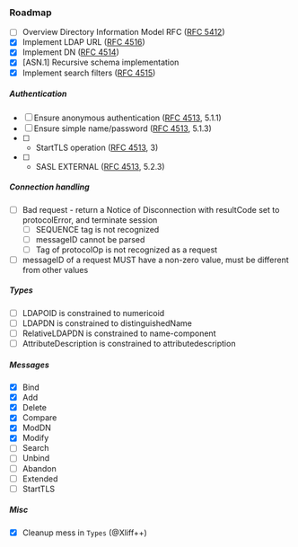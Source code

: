 ### Roadmap

- [ ] Overview Directory Information Model RFC ([RFC 5412](https://tools.ietf.org/pdf/rfc4512.pdf))
- [x] Implement LDAP URL ([RFC 4516](https://tools.ietf.org/pdf/rfc4516.pdf))
- [x] Implement DN ([RFC 4514](https://tools.ietf.org/pdf/rfc4514.pdf))
- [x] [ASN.1] Recursive schema implementation
- [x] Implement search filters ([RFC 4515](https://tools.ietf.org/pdf/rfc4515.pdf))

##### Authentication

- [ ] Ensure anonymous authentication ([RFC 4513](https://tools.ietf.org/pdf/rfc4513.pdf), 5.1.1)
- [ ] Ensure simple name/password ([RFC 4513](https://tools.ietf.org/pdf/rfc4513.pdf), 5.1.3)
- [ ] * StartTLS operation ([RFC 4513](https://tools.ietf.org/pdf/rfc4513.pdf), 3)
- [ ] * SASL EXTERNAL ([RFC 4513](https://tools.ietf.org/pdf/rfc4513.pdf), 5.2.3)

##### Connection handling

- [ ] Bad request - return a Notice of Disconnection with resultCode set to protocolError, and terminate session
  - [ ] SEQUENCE tag is not recognized
  - [ ] messageID cannot be parsed
  - [ ] Tag of protocolOp is not recognized as a request
- [ ] messageID of a request MUST have a non-zero value, must be different from other values

##### Types

- [ ] LDAPOID is constrained to numericoid
- [ ] LDAPDN is constrained to distinguishedName
- [ ] RelativeLDAPDN is constrained to name-component
- [ ] AttributeDescription is constrained to attributedescription

##### Messages

- [x] Bind
- [x] Add
- [x] Delete
- [x] Compare
- [x] ModDN
- [x] Modify
- [ ] Search
- [ ] Unbind
- [ ] Abandon
- [ ] Extended
- [ ] StartTLS

##### Misc

- [x] Cleanup mess in `Types` (@Xliff++)
